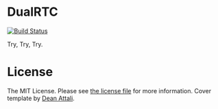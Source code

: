 # DualRTC

[![Build Status](https://jenkins.gedmin.as/job/check-manifest/badge/icon)](https://dualrtc-io.github.io/)

Try, Try, Try.

# License
The MIT License. Please see [the license file](LICENSE) for more information.
Cover template by [Dean Attali](https://github.com/daattali/daattali.github.io).</p>